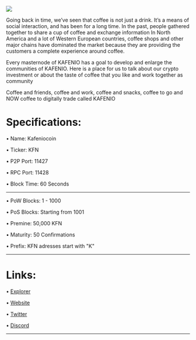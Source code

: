 ![](preview.png)

Going back in time, we’ve seen that coffee is not just a drink.
It’s a means of social interaction, and has been for a long time.
In the past, people gathered together to share a cup of coffee and exchange information In North America and a lot of Western European countries, coffee shops and other major chains have dominated the market because they are providing the customers a complete experience around coffee.

Every masternode of KAFENIO has a goal to develop and enlarge the communities of KAFENIO. Here is a place for us to talk about our crypto investment or about the taste of coffee that you like and work together as community

Coffee and friends, coffee and work, coffee and snacks, coffee to go and NOW coffee to digitally trade called KAFENIO




Specifications:
==================

• Name:             Kafeniocoin

• Ticker:           KFN

• P2P Port:         11427

• RPC Port:         11428

• Block Time:       60 Seconds

---

• PoW Blocks:       1 - 1000

• PoS Blocks:       Starting from 1001  

• Premine:          50,000 KFN

• Maturity:         50 Confirmations  

• Prefix: KFN adresses start with "K" 

---

Links:
==================

• [Explorer](https://explorer.kafeniocoin.com/)

• [Website](https://kafeniocoin.com/)

• [Twitter](https://twitter.com/KafenioCoin)

• [Discord](https://discord.com/invite/vm5JEhmd)

---
